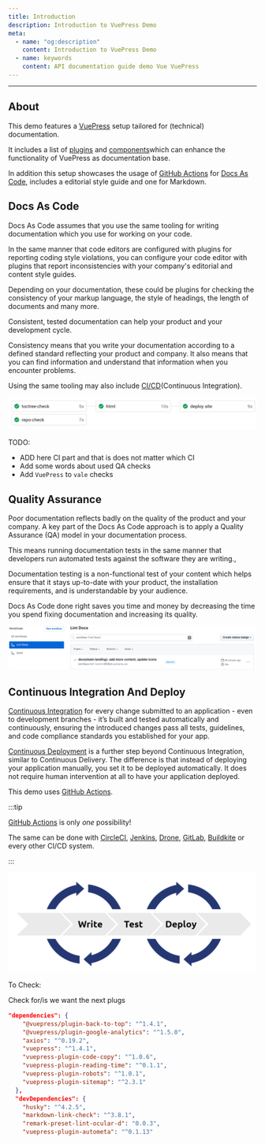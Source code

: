 ```yaml
---
title: Introduction
description: Introduction to VuePress Demo
meta:
  - name: "og:description"
    content: Introduction to VuePress Demo
  - name: keywords
    content: API documentation guide demo Vue VuePress
---
```


<KeyPoint/>

---

## About

<DisclaimerMain />

This demo features a [VuePress](https://vuepress.vuejs.org/ "Link to VuePress website") setup tailored for (technical) documentation.

It includes a list of [plugins](https://vuepress.vuejs.org/plugin/ "Link to VuePress plugins")
and [components](https://v1.vuepress.vuejs.org/guide/using-vue.html#using-components "Link explaining components")which can enhance the functionality of VuePress as documentation base.

In addition this setup showcases the usage of [GitHub Actions](https://github.com/features/actions "Link to GitHub Actions on GitHub") for [Docs As Code](#docs-as-code "Docs As Code"),
includes a editorial style guide and one for Markdown.

## Docs As Code

Docs As Code assumes that you use the same tooling for writing documentation which you use for working on your code.

In the same manner that code editors are configured with plugins for reporting coding style violations,
you can configure your code editor with plugins that report inconsistencies with your company's editorial and content style guides.

Depending on your documentation, these could be plugins for checking the consistency of your markup language,
the style of headings, the length of documents and many more.

Consistent, tested documentation can help your product and your development cycle.

Consistency means that you write your documentation according to a defined standard reflecting your product and company.
It also means that you can find information and understand that information when you encounter problems.

Using the same tooling may also include [CI/CD](#continuous-integration)(Continuous Integration).

![CircleCI](./assets/cci-base.png)

TODO:

- ADD here CI part and that is does not matter which CI
- Add some words about used QA checks
- Add `VuePress` to `vale` checks

## Quality Assurance

Poor documentation reflects badly on the quality of the product and your company.
A key part of the Docs As Code approach is to apply a Quality Assurance (QA) model in your documentation process.

This means running documentation tests in the same manner that developers run automated tests against the software they are writing.,

Documentation testing is a non-functional test of your content which helps ensure that it stays up-to-date with your product, the installation requirements, and is understandable by your audience.

Docs As Code done right saves you time and money by decreasing the time you spend fixing documentation and increasing its quality.

![GH-Base](./assets/gh-base.png)

## Continuous Integration And Deploy

[Continuous Integration](https://en.wikipedia.org/wiki/Continuous_integration "Link to Wikipedia, explaining CI")
for every change submitted to an application - even to development branches -
it’s built and tested automatically and continuously, ensuring the introduced changes pass all tests, guidelines, and code compliance standards you established for your app.

[Continuous Deployment](https://continuousdelivery.com/ "Link explaining CD") is a further step beyond Continuous Integration, similar to Continuous Delivery.
The difference is that instead of deploying your application manually, you set it to be deployed automatically.
It does not require human intervention at all to have your application deployed.

This demo uses [GitHub Actions](https://github.com/features/actions "Link to GitHub Actions on GitHub").

:::tip

[GitHub Actions](https://github.com/features/actions "Link to GitHub Actions on GitHub") is only *one* possibility!

The same can be done with [CircleCI](https://circleci.com/ "Link to CircleCI"), [Jenkins](https://www.jenkins.io/ "link to Jenkins"), [Drone](https://drone.io/ "Link to Drone CI"), [GitLab](https://about.gitlab.com/stages-devops-lifecycle/continuous-integration/ "Link to GitLab"), [Buildkite](https://buildkite.com/ "Link to Builkite") or every other CI/CD system.

:::

![CI/CD](./assets/ci-cd.png)

To Check:

Check for/is we want the next plugs

```json
"dependencies": {
    "@vuepress/plugin-back-to-top": "^1.4.1",
    "@vuepress/plugin-google-analytics": "^1.5.0",
    "axios": "^0.19.2",
    "vuepress": "^1.4.1",
    "vuepress-plugin-code-copy": "^1.0.6",
    "vuepress-plugin-reading-time": "^0.1.1",
    "vuepress-plugin-robots": "^1.0.1",
    "vuepress-plugin-sitemap": "^2.3.1"
  },
  "devDependencies": {
    "husky": "^4.2.5",
    "markdown-link-check": "^3.8.1",
    "remark-preset-lint-ocular-d": "0.0.3",
    "vuepress-plugin-autometa": "^0.1.13"
```
